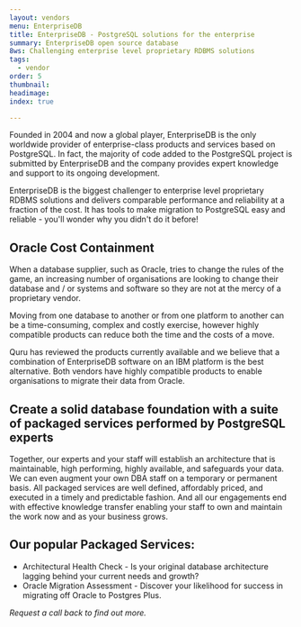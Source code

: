 ```yaml
---
layout: vendors
menu: EnterpriseDB
title: EnterpriseDB - PostgreSQL solutions for the enterprise
summary: EnterpriseDB open source database
8ws: Challenging enterprise level proprietary RDBMS solutions
tags:
  - vendor
order: 5
thumbnail:
headimage:
index: true

---
```


Founded in 2004 and now a global player, EnterpriseDB is the only worldwide provider of enterprise-class products and services based on PostgreSQL. In fact, the majority of code added to the PostgreSQL project is submitted by EnterpriseDB and the company provides expert knowledge and support to its ongoing development.

EnterpriseDB is the biggest challenger to enterprise level proprietary RDBMS solutions and delivers comparable performance and reliability at a fraction of the cost. It has tools to make migration to PostgreSQL easy and reliable - you'll wonder why you didn't do it before!

## Oracle Cost Containment

When a database supplier, such as Oracle, tries to change the rules of the game, an increasing number of organisations are looking to change their database and / or systems and software so they are not at the mercy of a proprietary vendor.

Moving from one database to another or from one platform to another can be a time-consuming, complex and costly exercise, however highly compatible products can reduce both the time and the costs of a move.

Quru has reviewed the products currently available and we believe that a combination of EnterpriseDB software on an IBM platform is the best alternative. Both vendors have highly compatible products to enable organisations to migrate their data from Oracle.

## Create a solid database foundation with a suite of packaged services performed by PostgreSQL experts

Together, our experts and your staff will establish an architecture that is maintainable, high performing, highly available, and safeguards your data. We can even augment your own DBA staff on a temporary or permanent basis. All packaged services are well defined, affordably priced, and executed in a timely and predictable fashion. And all our engagements end with effective knowledge transfer enabling your staff to own and maintain the work now and as your business grows.

## Our popular Packaged Services:

* Architectural Health Check - Is your original database architecture lagging behind your current needs and growth?
* Oracle Migration Assessment - Discover your likelihood for success in migrating off Oracle to Postgres Plus.

*Request a call back to find out more.*
